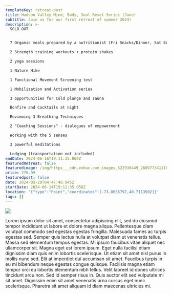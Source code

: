 ```yaml
---
templateKey: retreat-post
title: Hudson Valley Mind, Body, Soul Reset Series (June)
subtitle: Join us for our first retreat of summer 2024!
description: >-
  SOLD OUT


  7 Organic meals prepared by a nutritionist (Fri Snacks/Dinner, Sat Breakfast/Lunch/Dinner, Sun Breakfast and Lunch)

  2 Strength training workouts + protein shakes

  2 yoga sessions

  1 Nature Hike

  1 Functional Movement Screening test

  1 Mobilization and Activation series

  3 opportunities for Cold plunge and sauna

  Bonfire and Cocktails at night

  Reviewing 3 Breathing Techniques

  2 "Coaching Sessions" - dialogues of empowerment

  Working with the 5 senses

  3 powerful meditations

  Lodging (transportation not included)
endDate: 2024-06-16T19:11:35.066Z
featuredRetreat: false
featuredimage: /img/https___cdn.evbuc.com_images_522930449_268977341116_1_original.jpg
price: 270.99
featuredpost: false
date: 2024-03-20T04:47:48.945Z
startDate: 2024-06-14T19:11:35.056Z
location: '{"type":"Point","coordinates":[-73.8655797,40.7113502]}'
tags: []
---
```

![](/img/img_5473.jpeg)

Lorem ipsum dolor sit amet, consectetur adipiscing elit, sed do eiusmod tempor incididunt ut labore et dolore magna aliqua. Pellentesque diam volutpat commodo sed egestas egestas fringilla. Malesuada fames ac turpis egestas sed. Semper quis lectus nulla at volutpat diam ut venenatis tellus. Massa sed elementum tempus egestas. Mi ipsum faucibus vitae aliquet nec ullamcorper sit. Magna eget est lorem ipsum. Eget nulla facilisi etiam dignissim diam quis enim lobortis scelerisque. Ut etiam sit amet nisl purus in mollis nunc sed. Elit at imperdiet dui accumsan sit amet. Faucibus turpis in eu mi bibendum neque egestas congue quisque. Facilisis magna etiam tempor orci eu lobortis elementum nibh tellus. Velit laoreet id donec ultrices tincidunt arcu non. Sed id semper risus in. Quis auctor elit sed vulputate mi sit amet. Dignissim enim sit amet venenatis urna cursus eget nunc scelerisque. Pharetra sit amet aliquam id diam maecenas ultricies mi.